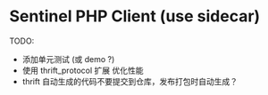 Sentinel PHP Client (use sidecar)
===

TODO:
* 添加单元测试 (或 demo ?)
* 使用 thrift_protocol 扩展 优化性能
* thrift 自动生成的代码不要提交到仓库，发布打包时自动生成？
